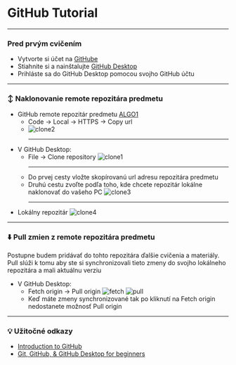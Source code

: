 # GitHub Tutorial

---
### Pred prvým cvičením
- Vytvorte si účet na [GitHube](https://github.com/)
- Stiahnite si a nainštalujte [GitHub Desktop](https://github.com/apps/desktop)
- Prihláste sa do GitHub Desktop pomocou svojho GitHub účtu

---
### :arrow_up_down: Naklonovanie remote repozitára predmetu
- GitHub remote repozitár predmetu [ALGO1](https://github.com/kattie-left-the-chat/ALGO1)
  - Code -> Local -> HTTPS -> Copy url
  - ![clone2](https://github.com/user-attachments/assets/30a82992-facb-4c9a-a47a-3b712a75c2cc)
    - ---
- V GitHub Desktop:
  - File -> Clone repository
    ![clone1](https://github.com/user-attachments/assets/7031b5d7-17d7-47fc-8da7-95a98c51e9e9)
    - ---
  - Do prvej cesty vložte skopírovanú url adresu repozitára predmetu
  - Druhú cestu zvoľte podľa toho, kde chcete repozitár lokálne naklonovať do vašeho PC
    ![clone3](https://github.com/user-attachments/assets/a466b262-a068-4f65-8913-64ee6774cf4b)
    - ---
- Lokálny repozitár
    ![clone4](https://github.com/user-attachments/assets/95e63844-8e03-40d2-b98e-0c0c3897e15f)

---
### :arrow_down: Pull zmien z remote repozitára predmetu
Postupne budem pridávať do tohto repozitára ďalšie cvičenia a materiály.
Pull slúži k tomu aby ste si synchronizovali tieto zmeny do svojho lokálneho repozitára a mali aktuálnu verziu
- V GitHub Desktop:
  - Fetch origin -> Pull origin
    ![fetch](https://github.com/user-attachments/assets/f1a0e2cb-d1a7-475f-83cc-066ae1df85fa)
    ![pull](https://github.com/user-attachments/assets/7285a86f-5632-4882-93f8-8390faae31c8)
  - Keď máte zmeny synchronizované tak po kliknutí na Fetch origin nedostanete možnosť Pull origin

---
### :bulb: Užitočné odkazy
- [Introduction to GitHub](https://skills.github.com/)
- [Git, GitHub, & GitHub Desktop for beginners](https://www.youtube.com/watch?v=8Dd7KRpKeaE)
